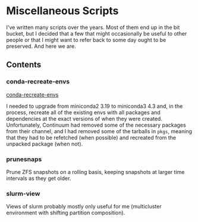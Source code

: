 Miscellaneous Scripts
=====================

I've written many scripts over the years. Most of them end up in the bit
bucket, but I decided that a few that might occasionally be useful to other
people or that I might want to refer back to some day ought to be preserved.
And here we are.

Contents
--------

### conda-recreate-envs

[conda-recreate-envs](tree/master/conda-recreate-envs)

I needed to upgrade from miniconda2 3.19 to miniconda3 4.3 and, in the process,
recreate all of the existing envs with all packages and dependencies at the
exact versions of when they were created. Unfortunately, Continuum had removed
some of the necessary packages from their channel, and I had removed some of
the tarballs in `pkgs`, meaning that they had to be refetched (when possible)
and recreated from the unpacked package (when not).

### prunesnaps

Prune ZFS snapshots on a rolling basis, keeping snapshots at larger time
intervals as they get older.

### slurm-view

Views of slurm probably mostly only useful for me (multicluster environment with shifting partition composition).
